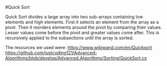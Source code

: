 #Quick Sort

Quick Sort divides a large array into two sub-arrays containing low elements and high elements. First it selects an element from the array as a pivot. Then it reorders elements around the pivot by comparing their values. Lesser values come before the pivot and greater values come after. This is recursively applied to the subsections until the array is sorted.

The resources we used were:
https://www.wikiwand.com/en/Quicksort
https://github.com/justcoding121/Advanced-Algorithms/blob/develop/Advanced.Algorithms/Sorting/QuickSort.cs